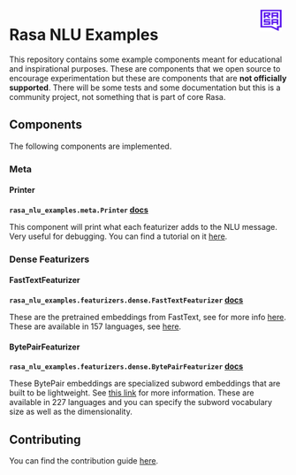 <img src="square-logo.svg" width=40 height=40 style="margin: 10px;" align="right">

# Rasa NLU Examples

This repository contains some example components meant for educational and inspirational
purposes. These are components that we open source to encourage experimentation but
these are components that are **not officially supported**. There will be some tests
and some documentation but this is a community project, not something that is part of core Rasa.

## Components

The following components are implemented.

### Meta

#### Printer

**`rasa_nlu_examples.meta.Printer` [docs](docs/meta/printer/)**

This component will print what each featurizer adds to the NLU message. Very useful for debugging.
You can find a tutorial on it [here](https://blog.rasa.com/custom-printer-component/).

### Dense Featurizers

#### FastTextFeaturizer

**`rasa_nlu_examples.featurizers.dense.FastTextFeaturizer` [docs](docs/featurizer/fasttext/)**

These are the pretrained embeddings from FastText, see for more info [here](https://fasttext.cc/).
These are available in 157 languages, see [here](https://fasttext.cc/docs/en/crawl-vectors.html#models).

#### BytePairFeaturizer

**`rasa_nlu_examples.featurizers.dense.BytePairFeaturizer` [docs](docs/featurizer/bytepair/)**

These BytePair embeddings are specialized subword embeddings that are built to be lightweight.
See [this link](https://nlp.h-its.org/bpemb/) for more information. These are available in 227 languages and
you can specify the subword vocabulary size as well as the dimensionality.

## Contributing

You can find the contribution guide [here](/contributing/).
